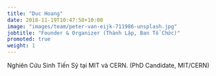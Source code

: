 ```yaml
---
title: "Duc Hoang"
date: 2018-11-19T10:47:58+10:00
image: "images/team/peter-van-eijk-711986-unsplash.jpg"
jobtitle: "Founder & Organizer (Thành Lập, Ban Tổ Chức)"
promoted: true
weight: 1
---
```


Nghiên Cứu Sinh Tiến Sỹ tại MIT và CERN. (PhD Candidate, MIT/CERN)
